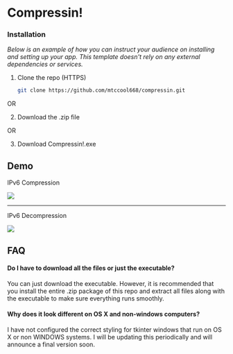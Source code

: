 
# Compressin!

### Installation
_Below is an example of how you can instruct your audience on installing and setting up your app. This template doesn't rely on any external dependencies or services._

1. Clone the repo (HTTPS)
   ```sh
   git clone https://github.com/mtccool668/compressin.git
   ```
OR

2. Download the .zip file

OR

3. Download Compressin!.exe

## Demo
IPv6 Compression

![](https://github.com/mtccool668/compressin/blob/main/compression_demo_1.gif)


_____________________
IPv6 Decompression

![](https://github.com/mtccool668/compressin/blob/main/decompression_demo.gif)

## FAQ

#### Do I have to download all the files or just the executable?

You can just download the executable. However, it is recommended that you install the entire .zip package of this repo and extract all files along with the executable
to make sure everything runs smoothly.

#### Why does it look different on OS X and non-windows computers?

I have not configured the correct styling for tkinter windows that run on OS X or non WINDOWS systems. I will be updating this periodically and will announce a final version soon.


